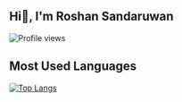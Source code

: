 ## Hi👋, I'm Roshan Sandaruwan 
![Profile views](https://hits.seeyoufarm.com/api/count/incr/badge.svg?url=https://github.com/{your-username}/{your-repo-name}&count_bg=%2379C83D&title_bg=%23555555&icon=github.svg&icon_color=%23E7E7E7&title=Profile%20Views&edge_flat=false)

## Most Used Languages
[![Top Langs](https://github-readme-stats.vercel.app/api/top-langs/?username=Roshan-Sandaruwan&layout=compact)](https://github.com/anuraghazra/github-readme-stats)





<!--

**Roshan-Sandaruwan/Roshan-Sandaruwan** is a ✨ _special_ ✨ repository because its `README.md` (this file) appears on your GitHub profile.

Here are some ideas to get you started:

- 🔭 I’m currently working on ...
- 🌱 I’m currently learning ...
- 👯 I’m looking to collaborate on ...
- 🤔 I’m looking for help with ...
- 💬 Ask me about ...
- 📫 How to reach me: ...
- 😄 Pronouns: ...
- ⚡ Fun fact: ...

-->
